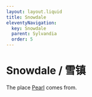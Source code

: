 ```yaml
---
layout: layout.liquid
title: Snowdale
eleventyNavigation:
  key: Snowdale
  parent: Sylvandia
  order: 5
---
```


# Snowdale / 雪镇

The place [Pearl](/characters/pearl/) comes from.
